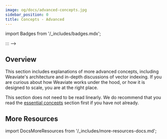 ```yaml
---
image: og/docs/advanced-concepts.jpg
sidebar_position: 0
title: Concepts - Advanced
---
```


import Badges from '/_includes/badges.mdx';

<Badges/>

<!-- TODO: 在布局审核完成后删除解释性标题 -->
<!-- :::caution 迁移自：
- `Architecture`
- 从 `Vector Index (ANN) Plugins:Index` + `HNSW` 的 `Vector indexing`
  - 注意：`HNSW` 的配置选项现在在 `References: Configuration/Vector index#How to configure HNSW` 中 -->
::: -->
## Overview

This section includes explanations of more advanced concepts, including Weaviate's architecture and in-depth discussions of vector indexing. If you are curious about how Weaviate works under the hood, or how it is designed to scale, you are at the right place.

This section does not need to be read linearly. We do recommend that you read the [essential concepts](../concepts/index.md) section first if you have not already.



## More Resources

import DocsMoreResources from '/_includes/more-resources-docs.md';

<DocsMoreResources />
